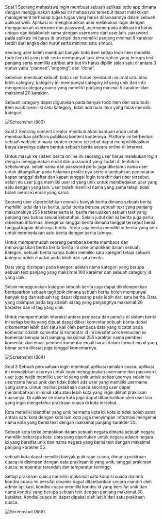 Soal 1
Seorang mahasiswa ingin membuat sebuah aplikasi todo app dimana dengan menggunakan aplikasi ini mahasiswa tersebut dapat melakukan management terhadap tugas tugas yang harus dilaukaannya dalam sebuah aplikasi web.
Aplikasi ini mengharuskan user melakukan login dengan menggunakan username dan password, username pada aplikasi ini harus unique dan tidakboleh sama dengan username dari user lain. password pada aplikasi ini harus di enkripsi dan memiliki panjang minimal 8 karakter terdiri dari angka dan huruf serta minimal satu simbol.

seorang user boleh membuat banyak todo item setiap todo item memiliki todo item id yang unik serta mempunyai task description yang berupa text panjang serta memiliki attribut attribut ini harus dipilih salah satu di antara 3 status yaitu “planned”,“ongoing”, dan “done”.

Sebelum membuat sebuah todo user harus membuat minimal satu atau lebih category, kategory ini mempunyai category id yang unik dan info mengenai category name yang memiliki panjang minimal 5 karakter dan maksimal 20 karakter.

Sebuah category dapat digunakan pada banyak todo item dan satu todo item wajib memiliki satu kategory, tidak ada todo item yang tidak memiliki kategori.


![Screenshot (883)](https://github.com/faizal-ibrahim/Basis-Data.md/assets/160212743/bd1e15cb-8521-49ee-8d59-4bcea466746c)


Soal 2
Seorang content creator membutuhkan bantuan anda untuk membuatkan platform publikasi kontent kontennya.
Platform ini berbentuk sebuah website dimana konten creator tersebut dapat mempublikasikan karya karyanya dalam bentuk sebuah berita secara online di internet.

Untuk masuk ke sistem berita online ini seorang user harus melakukan login dengan menggunakan email dan password yang sudah di tentukan sebelumnya. selain nama dan password perlu juga diketahui nama user untuk ditampilkan pada halaman profile nya serta ditambahkan pencatatan kapan tanggal daftar dan kapan tanggal login terakhir dari user tersebut, selain itu user juga memiliki user id yang unik untuk membedakan user yang satu dengan yang lain. User boleh memiliki nama yang sama tetapi tidak boleh memiliki email yang sama.

Seorang user diperbolehkan menulis banyak berita dimana sebuah berita memiliki judul dan isi berita, judul berita berupa sebuah text yang panjang maksimalnya 255 karakter serta isi berita merupakan sebuah text yang panjang nya bebas sesuai kebutuhan. Selain judul dan isi berita juga perlu diberikan informasi mengenai tanggal berita dimana tanggal tersebut berisi tanggal kapan ditulisnya berita. Tentu saja berita memiliki id berita yang unik untuk membedakan satu berita dengan berita lainnya.

Untuk mempermudah seorang pembaca berita membaca dan menavigasikan berita berita berita ini dikelompokkan dalam sebuah kategori, sebuah berita hanya boleh memiliki satu kategori tetapi sebuah kategori boleh dipakai pada lebih dari satu berita.

Data yang disimpan pada kategori adalah nama kategori yang berupa sebuah text panjang yang maksimal 100 karakter dan sebuah category id yang unik.

Selain menggunakan kategori sebuah berita juga dapat dikelompokkan berdasarkan sebuah tag/topik dimana sebuah berita boleh mempunyai banyak tag dan sebuah tag dapat dipasang pada lebih dari satu berita. Data yang disimpan pada tag adalah isi tag yang panjangnya maksimal 20 karakter dan id tag yang unik.

Untuk mempermudah interaksi antara pembaca dan penulis di sistem berita ini setiap berita yang dibuat dapat diberi komentar sebuah berita dapat dikomentari lebih dari satu kali oleh pembaca data yang dicatat pada komentar adalah komentar id komentar id ini bersifat unik kemudian isi komentar berupa text panjang maksimal 255 karakter nama pemberi komentar dan email pemberi komentar email harus dalam format email yang benar serta dicatat juga tanggal komentarnya.

![Screenshot (884)](https://github.com/faizal-ibrahim/Basis-Data.md/assets/160212743/c98c35e4-7933-4a5a-a8b1-d0dcf697ec49)


Soal 3
Sebuah perusahaan ingin membuat aplikasi ramalan cuaca, aplikasi ini mewajibkan usernya untuk login menggunakan username dan password, user juga wajib memiliki user id yang unik untuk setiap usernya selain itu username harus unik dan tidak boleh ada user yang memiliki username yang sama.
Untuk melihat prakiraan cuaca seorang user dapat menambahkan minimal satu atau lebih kota yang ingin dilihat prakiraan cuacanya. Di aplikasi ini suatu kota juga dapat ditambahkan oleh user lain yang ingin mengetahui prakiraan cuaca di kota tersebut.

Kota memiliki identifier yang unik bernama kota id, kota id tidak boleh sama antara satu kota dengan kota lain kota juga menyimpan informasi mengenai nama kota yang berisi text dengan maksimal panjang karakter 50.

Sebuah kota terkelompokkan dalam sebuah negara dimana sebuah negara memiliki beberapa kota. data yang diperlukan untuk negara adalah negara id yang bersifat unik dan nama negara yang berisi text dengan maksimal panjang karakter 55.

sebuah kota dapat memiliki banyak prakiraan cuaca, dimana prakiraan cuaca ini disimpan dengan data prakiraan id yang unik, tanggal prakiraan cuaca, temperatur terendah dan temperatur tertinggi.

Setiap prakiraan cuaca memiliki maksimal satu kondisi cuaca dimana kondisi cuaca ini bersifat dinamis dapat ditambahkan secara mandiri oleh admin aplikasi, kondisi cuaca memiliki kondisi id yang bersifat unik dan nama kondisi yang berupa sebuah text dengan panjang maksimal 30 karakter. Kondisi cuaca ini dapat dipakai oleh lebih dari satu prakiraan cuaca.

![Screenshot (886)](https://github.com/faizal-ibrahim/Basis-Data.md/assets/160212743/e8a296ac-fc9a-42cd-a210-037a2abbf51a)
